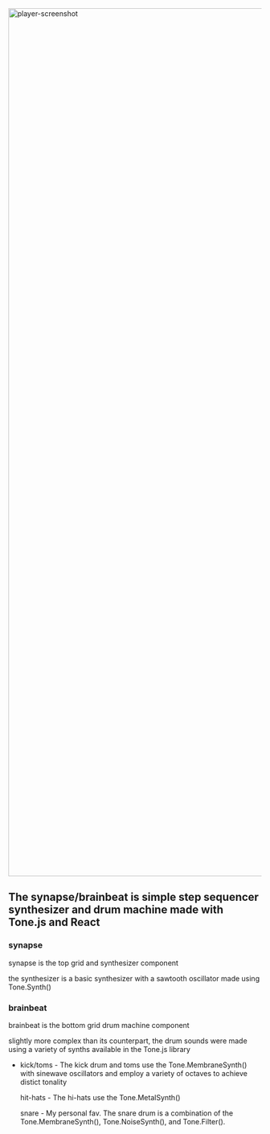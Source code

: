 
<img width="1728" alt="player-screenshot" src="https://github.com/LandoMeowrissian/synapse-brainbeat/assets/128652765/24c40568-23d1-47c0-8040-f3be3b73be6b">

<h2>
 The synapse/brainbeat is simple step sequencer synthesizer and drum machine made with Tone.js and React
</h2> 

<h3>synapse</h3>
<p> synapse is the top grid and synthesizer component </p>
<p> the synthesizer is a basic synthesizer with a sawtooth oscillator made using Tone.Synth() </p>

<h3>brainbeat</h3>
<p> brainbeat is the bottom grid drum machine component </p>
<p> slightly more complex than its counterpart, the drum sounds were made using a variety of synths available in the Tone.js library</p>
<ul>
 <li>
  <p>kick/toms - The kick drum and toms use the Tone.MembraneSynth() with sinewave oscillators and employ a variety of octaves to achieve distict tonality</p>
  <p>hit-hats - The hi-hats use the Tone.MetalSynth()</p>
  <p>snare - My personal fav. The snare drum is a combination of the Tone.MembraneSynth(), Tone.NoiseSynth(), and Tone.Filter(). </p>
 </li>
</ul>

